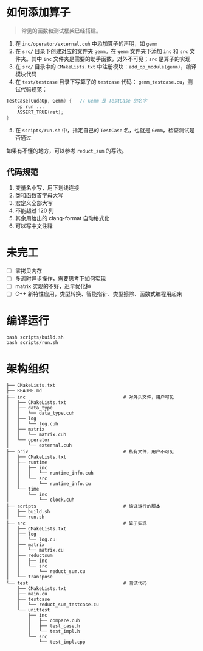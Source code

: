 # 如何添加算子

> 常见的函数和测试框架已经搭建。

1. 在 `inc/operator/external.cuh` 中添加算子的声明，如 `gemm`
2. 在 `src/` 目录下创建对应的文件夹 `gemm`。在 `gemm` 文件夹下添加 `inc` 和 `src` 文件夹。其中 `inc` 文件夹是需要的助手函数，对外不可见；`src` 是算子的实现
3. 在 `src/` 目录中的 `CMakeLists.txt` 中注册模块：`add_op_module(gemm)`，编译模块代码
4. 在 `test/testcase` 目录下写算子的 `testcase` 代码： `gemm_testcase.cu`，测试代码规范：

```cpp
TestCase(CudaOp, Gemm) {   // Gemm 是 TestCase 的名字
    op run ...
    ASSERT_TRUE(ret);
}
```

5. 在 `scripts/run.sh` 中，指定自己的 `TestCase` 名，也就是 `Gemm`，检查测试是否通过

如果有不懂的地方，可以参考 `reduct_sum` 的写法。

## 代码规范

1. 变量名小写，用下划线连接
2. 类和函数首字母大写
3. 宏定义全部大写
4. 不能超过 120 列
5. 其余用给出的 clang-format 自动格式化
6. 可以写中文注释

# 未完工

- [ ] 零拷贝内存
- [ ] 多流时异步操作，需要思考下如何实现
- [ ] matrix 实现的不好，迟早优化掉
- [ ] C++ 新特性应用，类型转换、智能指针、类型擦除、函数式编程用起来

# 编译运行

```
bash scripts/build.sh
bash scripts/run.sh
```

# 架构组织

```
├── CMakeLists.txt
├── README.md
├── inc                                    # 对外头文件，用户可见
│   ├── CMakeLists.txt
│   ├── data_type
│   │   └── data_type.cuh
│   ├── log
│   │   └── log.cuh
│   ├── matrix
│   │   └── matrix.cuh
│   └── operator
│       └── external.cuh
├── priv                                   # 私有文件，用户不可见
│   ├── CMakeLists.txt
│   ├── runtime
│   │   ├── inc
│   │   │   └── runtime_info.cuh
│   │   └── src
│   │       └── runtime_info.cu
│   └── time
│       └── inc
│           └── clock.cuh
├── scripts                                # 编译运行的脚本
│   ├── build.sh
│   └── run.sh
├── src                                    # 算子实现
│   ├── CMakeLists.txt
│   ├── log
│   │   └── log.cu
│   ├── matrix
│   │   └── matrix.cu
│   ├── reductsum
│   │   ├── inc
│   │   └── src
│   │       └── reduct_sum.cu
│   └── transpose
└── test                                   # 测试代码
    ├── CMakeLists.txt
    ├── main.cu
    ├── testcase
    │   └── reduct_sum_testcase.cu
    └── unittest
        ├── inc
        │   ├── compare.cuh
        │   ├── test_case.h
        │   └── test_impl.h
        └── src
            └── test_impl.cpp
```